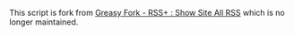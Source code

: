 This script is fork from [Greasy Fork - RSS+ : Show Site All RSS](https://greasyfork.org/en/scripts/373252-rss-show-site-all-rss/code) which is no longer maintained.
